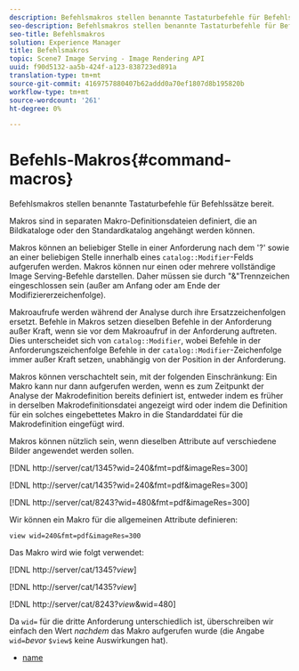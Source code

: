 ```yaml
---
description: Befehlsmakros stellen benannte Tastaturbefehle für Befehlssätze bereit.
seo-description: Befehlsmakros stellen benannte Tastaturbefehle für Befehlssätze bereit.
seo-title: Befehlsmakros
solution: Experience Manager
title: Befehlsmakros
topic: Scene7 Image Serving - Image Rendering API
uuid: f90d5132-aa5b-424f-a123-838723ed891a
translation-type: tm+mt
source-git-commit: 4169757880407b62addd0a70ef1807d8b195820b
workflow-type: tm+mt
source-wordcount: '261'
ht-degree: 0%

---
```



# Befehls-Makros{#command-macros}

Befehlsmakros stellen benannte Tastaturbefehle für Befehlssätze bereit.

Makros sind in separaten Makro-Definitionsdateien definiert, die an Bildkataloge oder den Standardkatalog angehängt werden können.

Makros können an beliebiger Stelle in einer Anforderung nach dem &#39;?&#39; sowie an einer beliebigen Stelle innerhalb eines `catalog::Modifier`-Felds aufgerufen werden. Makros können nur einen oder mehrere vollständige Image Serving-Befehle darstellen. Daher müssen sie durch &quot;&amp;&quot;Trennzeichen eingeschlossen sein (außer am Anfang oder am Ende der Modifiziererzeichenfolge).

Makroaufrufe werden während der Analyse durch ihre Ersatzzeichenfolgen ersetzt. Befehle in Makros setzen dieselben Befehle in der Anforderung außer Kraft, wenn sie vor dem Makroaufruf in der Anforderung auftreten. Dies unterscheidet sich von `catalog::Modifier`, wobei Befehle in der Anforderungszeichenfolge Befehle in der `catalog::Modifier`-Zeichenfolge immer außer Kraft setzen, unabhängig von der Position in der Anforderung.

Makros können verschachtelt sein, mit der folgenden Einschränkung: Ein Makro kann nur dann aufgerufen werden, wenn es zum Zeitpunkt der Analyse der Makrodefinition bereits definiert ist, entweder indem es früher in derselben Makrodefinitionsdatei angezeigt wird oder indem die Definition für ein solches eingebettetes Makro in die Standarddatei für die Makrodefinition eingefügt wird.

Makros können nützlich sein, wenn dieselben Attribute auf verschiedene Bilder angewendet werden sollen.

[!DNL http://server/cat/1345?wid=240&fmt=pdf&imageRes=300]

[!DNL http://server/cat/1435?wid=240&fmt=pdf&imageRes=300]

[!DNL http://server/cat/8243?wid=480&fmt=pdf&imageRes=300]

Wir können ein Makro für die allgemeinen Attribute definieren:

`view wid=240&fmt=pdf&imageRes=300`

Das Makro wird wie folgt verwendet:

[!DNL http://server/cat/1345?$view$]

[!DNL http://server/cat/1435?$view$]

[!DNL http://server/cat/8243?$view$&wid=480]

Da `wid=` für die dritte Anforderung unterschiedlich ist, überschreiben wir einfach den Wert *nachdem* das Makro aufgerufen wurde (die Angabe `wid=`*bevor* `$view$` keine Auswirkungen hat).

+ [name](r-name.md)
